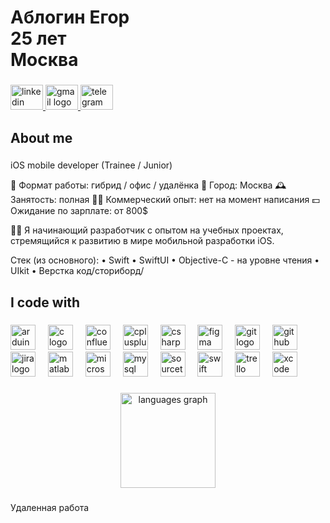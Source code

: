 <h1 align="left">Аблогин Егор <br>25 лет <br>Москва</h1>

###

<div align="left">
  <a href="https://www.linkedin.com/in/egor-ablogin" target="_blank">
    <img src="https://raw.githubusercontent.com/maurodesouza/profile-readme-generator/master/src/assets/icons/social/linkedin/default.svg" width="52" height="40" alt="linkedin logo"  />
  </a>
  <a href="mailto:egor281013@gmail.com" target="_blank">
    <img src="https://raw.githubusercontent.com/maurodesouza/profile-readme-generator/master/src/assets/icons/social/gmail/default.svg" width="52" height="40" alt="gmail logo"  />
  </a>
  <a href="https://t.me/EgorAblogin" target="_blank">
    <img src="https://raw.githubusercontent.com/maurodesouza/profile-readme-generator/master/src/assets/icons/social/telegram/default.svg" width="52" height="40" alt="telegram logo"  />
  </a>
</div>

###

<h2 align="left">About me</h2>

###

<p align="left">iOS mobile developer (Trainee / Junior)

📅 Формат работы: гибрид / офис / удалёнка
📍 Город: Москва
🕰  Занятость: полная
👨‍🔧 Коммерческий опыт: нет на момент написания 
💵 Ожидание по зарплате: от 800$

👨‍💻
Я начинающий разработчик c опытом на учебных проектах, стремящийся к развитию в мире мобильной разработки iOS.

Стек (из основного):
• Swift 
• SwiftUI
• Objective-C - на уровне чтения
• UIkit
• Верстка код/сториборд/

</p>

###

<h2 align="left">I code with</h2>

###

<div align="left">
  <img src="https://cdn.jsdelivr.net/gh/devicons/devicon/icons/arduino/arduino-original-wordmark.svg" height="40" alt="arduino logo"  />
  <img width="12" />
  <img src="https://cdn.jsdelivr.net/gh/devicons/devicon/icons/c/c-original.svg" height="40" alt="c logo"  />
  <img width="12" />
  <img src="https://cdn.jsdelivr.net/gh/devicons/devicon/icons/confluence/confluence-original-wordmark.svg" height="40" alt="confluence logo"  />
  <img width="12" />
  <img src="https://cdn.jsdelivr.net/gh/devicons/devicon/icons/cplusplus/cplusplus-original.svg" height="40" alt="cplusplus logo"  />
  <img width="12" />
  <img src="https://cdn.jsdelivr.net/gh/devicons/devicon/icons/csharp/csharp-original.svg" height="40" alt="csharp logo"  />
  <img width="12" />
  <img src="https://cdn.jsdelivr.net/gh/devicons/devicon/icons/figma/figma-original.svg" height="40" alt="figma logo"  />
  <img width="12" />
  <img src="https://cdn.jsdelivr.net/gh/devicons/devicon/icons/git/git-original-wordmark.svg" height="40" alt="git logo"  />
  <img width="12" />
  <img src="https://cdn.jsdelivr.net/gh/devicons/devicon/icons/github/github-original-wordmark.svg" height="40" alt="github logo"  />
  <img width="12" />
  <img src="https://cdn.jsdelivr.net/gh/devicons/devicon/icons/jira/jira-original-wordmark.svg" height="40" alt="jira logo"  />
  <img width="12" />
  <img src="https://cdn.jsdelivr.net/gh/devicons/devicon/icons/matlab/matlab-original.svg" height="40" alt="matlab logo"  />
  <img width="12" />
  <img src="https://cdn.jsdelivr.net/gh/devicons/devicon/icons/microsoftsqlserver/microsoftsqlserver-plain-wordmark.svg" height="40" alt="microsoftsqlserver logo"  />
  <img width="12" />
  <img src="https://cdn.jsdelivr.net/gh/devicons/devicon/icons/mysql/mysql-original-wordmark.svg" height="40" alt="mysql logo"  />
  <img width="12" />
  <img src="https://cdn.jsdelivr.net/gh/devicons/devicon/icons/sourcetree/sourcetree-original-wordmark.svg" height="40" alt="sourcetree logo"  />
  <img width="12" />
  <img src="https://cdn.jsdelivr.net/gh/devicons/devicon/icons/swift/swift-original-wordmark.svg" height="40" alt="swift logo"  />
  <img width="12" />
  <img src="https://cdn.jsdelivr.net/gh/devicons/devicon/icons/trello/trello-plain-wordmark.svg" height="40" alt="trello logo"  />
  <img width="12" />
  <img src="https://cdn.jsdelivr.net/gh/devicons/devicon/icons/xcode/xcode-original.svg" height="40" alt="xcode logo"  />
</div>

###

<div align="center">
  <img src="https://github-readme-stats.vercel.app/api/top-langs?username=egor2810&locale=en&hide_title=false&layout=compact&card_width=320&langs_count=5&theme=radical&hide_border=false&order=2" height="152" alt="languages graph"  />
</div>

###

<p align="left">Удаленная работа</p>

###
